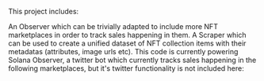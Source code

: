 This project includes:

An Observer which can be trivially adapted to include more NFT marketplaces in order to track sales happening in them.
A Scraper which can be used to create a unified dataset of NFT collection items with their metadatas (attributes, image urls etc).
This code is currently powering Solana Observer, a twitter bot which currently tracks sales happening in the following marketplaces, but it's twitter functionality is not included here:

